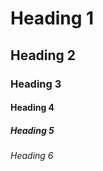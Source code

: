<!-- TITLE: Test Page -->
<!-- SUBTITLE: Test Page -->

# Heading 1
## Heading 2
### Heading 3
#### Heading 4
##### Heading 5
###### Heading 6
